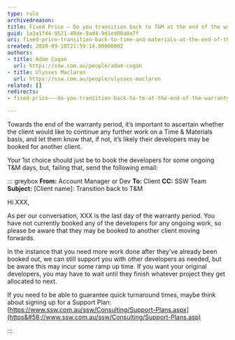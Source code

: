 ```yaml
---
type: rule
archivedreason: 
title: Fixed Price – Do you transition back to T&M at the end of the warranty period?
guid: 1a3a1f44-9521-49de-9ad4-9d1ed08a0a7f
uri: fixed-price-transition-back-to-time-and-materials-at-the-end-of-the-warranty-period
created: 2020-09-18T21:59:14.0000000Z
authors:
- title: Adam Cogan
  url: https://ssw.com.au/people/adam-cogan
- title: Ulysses Maclaren
  url: https://ssw.com.au/people/ulysses-maclaren
related: []
redirects:
- fixed-price-–-do-you-transition-back-to-tm-at-the-end-of-the-warranty-period

---
```


Towards the end of the warranty period, it’s important to ascertain whether the client would like to continue any further work on a Time & Materials basis, and let them know that, if not, it’s likely their developers may be booked for another client.

Your 1st choice should just be to book the developers for some ongoing T&M days, but, failing that, send the following email:

<!--endintro-->


::: greybox
 **From:** Account Manager or Dev
 **To:** Client
 **CC:** SSW Team 
 **Subject:** [Client name]: Transition back to T&M

Hi XXX,

As per our conversation, XXX is the last day of the warranty period. You have not currently booked any of the developers for any ongoing work, so please be aware that they may be booked to another client moving forwards.

In the instance that you need more work done after they’ve already been booked out, we can still support you with other developers as needed, but be aware this may incur some ramp up time. If you want your original developers, you may have to wait until they finish whatever project they get allocated to next.

If you need to be able to guarantee quick turnaround times, maybe think about signing up for a Support Plan: [https://www.ssw.com.au/ssw/Consulting/Support-Plans.aspx](https&#58;//www.ssw.com.au/ssw/Consulting/Support-Plans.asp)


:::
